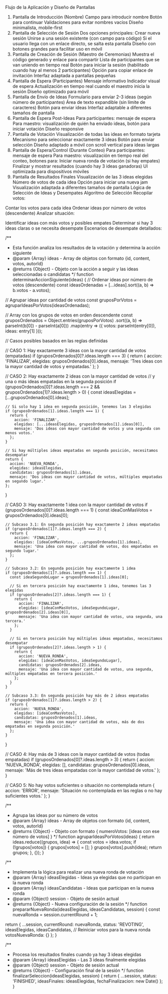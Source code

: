 
Flujo de la Aplicación y Diseño de Pantallas
1. Pantalla de Introducción (Nombre)
Campo para introducir nombre
Botón para continuar
Validaciones para evitar nombres vacíos
Diseño minimalista, mobile-first
2. Pantalla de Selección de Sesión
Dos opciones principales:
Crear nueva sesión
Unirse a una sesión existente (con campo para código)
Si el usuario llega con un enlace directo, se salta esta pantalla
Diseño con botones grandes para facilitar uso en móvil
3. Pantalla de Creación de Sesión (Maestro de Ceremonias)
Muestra el código generado y enlace para compartir
Lista de participantes que se van uniendo en tiempo real
Botón para iniciar la sesión (habilitado cuando hay al menos 2 participantes)
Opción para copiar enlace de invitación
Interfaz adaptada a pantallas pequeñas
4. Pantalla de Espera (Participantes)
Mensaje informativo
Indicador visual de espera
Actualización en tiempo real cuando el maestro inicia la sesión
Diseño optimizado para móvil
5. Pantalla de Envío de Ideas
Formulario para enviar 2-3 ideas (según número de participantes)
Área de texto expandible (sin límite de caracteres)
Botón para enviar ideas
Interfaz adaptable a diferentes tamaños de pantalla
6. Pantalla de Espera Post-Ideas
Para participantes: mensaje de espera
Para maestro: visualización de quién ha enviado ideas, botón para iniciar votación
Diseño responsive
7. Pantalla de Votación
Visualización de todas las ideas en formato tarjeta
Mecanismo para seleccionar exactamente 3 ideas
Botón para enviar selección
Diseño adaptado a móvil con scroll vertical para ideas largas
8. Pantalla de Espera/Control (Durante Conteo)
Para participantes: mensaje de espera
Para maestro: visualización en tiempo real del conteo, botones para:
Iniciar nueva ronda de votación (si hay empates)
Finalizar y mostrar resultados (cuando hay 3 ideas ganadoras)
UI optimizada para dispositivos móviles
9. Pantalla de Resultados Finales
Visualización de las 3 ideas elegidas
Número de votos de cada idea
Opción para iniciar una nueva jam
Visualización adaptada a diferentes tamaños de pantalla
Lógica de Selección de Ideas y Desempates
Algoritmo de Selección
Recopilar votos:

Contar los votos para cada idea
Ordenar ideas por número de votos (descendente)
Analizar situación:

Identificar ideas con más votos y posibles empates
Determinar si hay 3 ideas claras o se necesita desempate
Escenarios de desempate detallados:

/**
 * Esta función analiza los resultados de la votación y determina la acción siguiente
 * @param {Array} ideas - Array de objetos con formato {id, content, votos, autorId}
 * @returns {Object} - Objeto con la acción a seguir y las ideas seleccionadas o candidatas
 */
function determinarAccionSiguiente(ideas) {
  // Ordenar ideas por número de votos (descendente)
  const ideasOrdenadas = [...ideas].sort((a, b) => b.votos - a.votos);
  
  // Agrupar ideas por cantidad de votos
  const gruposPorVotos = agruparIdeasPorVotos(ideasOrdenadas);
  
  // Array con los grupos de votos en orden descendente
  const gruposOrdenados = Object.entries(gruposPorVotos)
    .sort((a, b) => parseInt(b[0]) - parseInt(a[0]))
    .map(entry => ({
      votos: parseInt(entry[0]),
      ideas: entry[1]
    }));
  
  // Casos posibles basados en las reglas definidas
  
  // CASO 1: Hay exactamente 3 ideas con la mayor cantidad de votos (empatadas)
  if (gruposOrdenados[0]?.ideas.length === 3) {
    return { 
      accion: 'FINALIZAR', 
      elegidas: gruposOrdenados[0].ideas,
      mensaje: 'Tres ideas con la mayor cantidad de votos y empatadas.'
    };
  }
  
  // CASO 2: Hay exactamente 2 ideas con la mayor cantidad de votos
  // y una o más ideas empatadas en la segunda posición
  if (gruposOrdenados[0]?.ideas.length === 2 && gruposOrdenados[1]?.ideas.length > 0) {
    const ideasElegidas = [...gruposOrdenados[0].ideas];
    
    // Si solo hay 1 idea en segunda posición, tenemos las 3 elegidas
    if (gruposOrdenados[1].ideas.length === 1) {
      return {
        accion: 'FINALIZAR',
        elegidas: [...ideasElegidas, gruposOrdenados[1].ideas[0]],
        mensaje: 'Dos ideas con mayor cantidad de votos y una segunda con menos votos.'
      };
    }
    
    // Si hay múltiples ideas empatadas en segunda posición, necesitamos desempatar
    return {
      accion: 'NUEVA_RONDA',
      elegidas: ideasElegidas,
      candidatas: gruposOrdenados[1].ideas,
      mensaje: 'Dos ideas con mayor cantidad de votos, múltiples empatadas en segundo lugar.'
    };
  }
  
  // CASO 3: Hay exactamente 1 idea con la mayor cantidad de votos
  if (gruposOrdenados[0]?.ideas.length === 1) {
    const ideaConMasVotos = gruposOrdenados[0].ideas[0];
    
    // Subcaso 3.1: En segunda posición hay exactamente 2 ideas empatadas
    if (gruposOrdenados[1]?.ideas.length === 2) {
      return {
        accion: 'FINALIZAR',
        elegidas: [ideaConMasVotos, ...gruposOrdenados[1].ideas],
        mensaje: 'Una idea con mayor cantidad de votos, dos empatadas en segundo lugar.'
      };
    }
    
    // Subcaso 3.2: En segunda posición hay exactamente 1 idea
    if (gruposOrdenados[1]?.ideas.length === 1) {
      const ideaSegundoLugar = gruposOrdenados[1].ideas[0];
      
      // Si en tercera posición hay exactamente 1 idea, tenemos las 3 elegidas
      if (gruposOrdenados[2]?.ideas.length === 1) {
        return {
          accion: 'FINALIZAR',
          elegidas: [ideaConMasVotos, ideaSegundoLugar, gruposOrdenados[2].ideas[0]],
          mensaje: 'Una idea con mayor cantidad de votos, una segunda, una tercera.'
        };
      }
      
      // Si en tercera posición hay múltiples ideas empatadas, necesitamos desempatar
      if (gruposOrdenados[2]?.ideas.length > 1) {
        return {
          accion: 'NUEVA_RONDA',
          elegidas: [ideaConMasVotos, ideaSegundoLugar],
          candidatas: gruposOrdenados[2].ideas,
          mensaje: 'Una idea con mayor cantidad de votos, una segunda, múltiples empatadas en tercera posición.'
        };
      }
    }
    
    // Subcaso 3.3: En segunda posición hay más de 2 ideas empatadas
    if (gruposOrdenados[1]?.ideas.length > 2) {
      return {
        accion: 'NUEVA_RONDA',
        elegidas: [ideaConMasVotos],
        candidatas: gruposOrdenados[1].ideas,
        mensaje: 'Una idea con mayor cantidad de votos, más de dos empatadas en segunda posición.'
      };
    }
  }
  
  // CASO 4: Hay más de 3 ideas con la mayor cantidad de votos (todas empatadas)
  if (gruposOrdenados[0]?.ideas.length > 3) {
    return {
      accion: 'NUEVA_RONDA',
      elegidas: [],
      candidatas: gruposOrdenados[0].ideas,
      mensaje: 'Más de tres ideas empatadas con la mayor cantidad de votos.'
    };
  }
  
  // CASO 5: No hay votos suficientes o situación no contemplada
  return { 
    accion: 'ERROR', 
    mensaje: 'Situación no contemplada en las reglas o no hay suficientes votos.'
  };
}

/**
 * Agrupa las ideas por su número de votos
 * @param {Array} ideas - Array de objetos con formato {id, content, votos, autorId}
 * @returns {Object} - Objeto con formato { numeroVotos: [ideas con ese número de votos] }
 */
function agruparIdeasPorVotos(ideas) {
  return ideas.reduce((grupos, idea) => {
    const votos = idea.votos;
    if (!grupos[votos]) {
      grupos[votos] = [];
    }
    grupos[votos].push(idea);
    return grupos;
  }, {});
}

/**
 * Implementa la lógica para realizar una nueva ronda de votación
 * @param {Array} ideasElegidas - Ideas ya elegidas que no participan en la nueva ronda
 * @param {Array} ideasCandidatas - Ideas que participan en la nueva ronda
 * @param {Object} session - Objeto de sesión actual
 * @returns {Object} - Nueva configuración de la sesión
 */
function prepararNuevaRonda(ideasElegidas, ideasCandidatas, session) {
  const nuevaRonda = session.currentRound + 1;
  
  return {
    ...session,
    currentRound: nuevaRonda,
    status: 'REVOTING',
    ideasElegidas,
    ideasCandidatas,
    // Reiniciar votos para la nueva ronda
    votosNuevaRonda: {}
  };
}

/**
 * Procesa los resultados finales cuando ya hay 3 ideas elegidas
 * @param {Array} ideasElegidas - Las 3 ideas finalmente elegidas
 * @param {Object} session - Objeto de sesión actual
 * @returns {Object} - Configuración final de la sesión
 */
function finalizarSeleccion(ideasElegidas, session) {
  return {
    ...session,
    status: 'FINISHED',
    ideasFinales: ideasElegidas,
    fechaFinalizacion: new Date()
  };
}